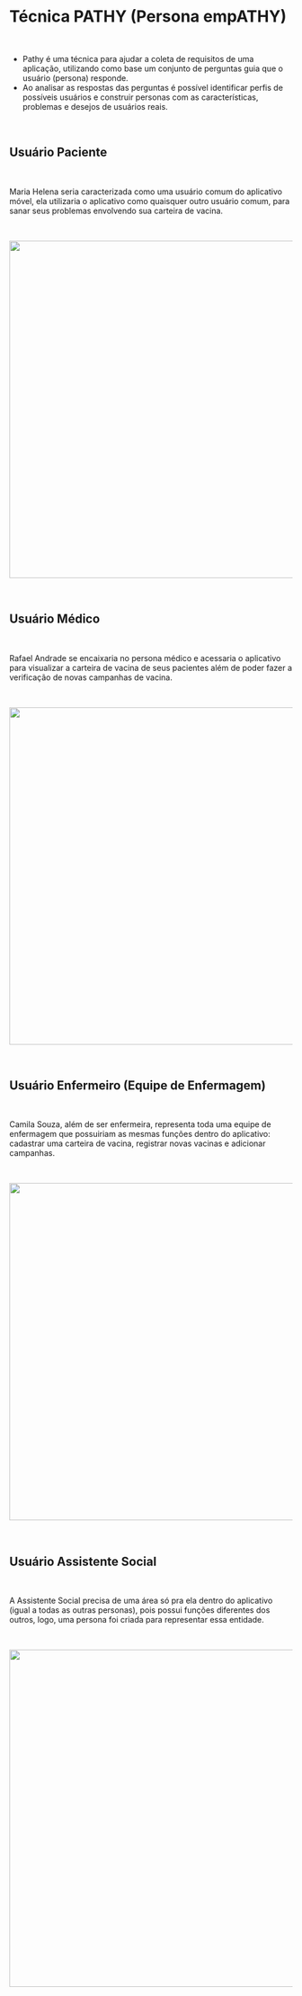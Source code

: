 # Técnica PATHY (Persona empATHY)
<br>

- Pathy é uma técnica para ajudar a coleta de requisitos de uma aplicação, utilizando como base um conjunto de perguntas guia que o usuário (persona) responde.
- Ao analisar as respostas das perguntas é possível identificar perfis de possíveis usuários e construir personas com as características, problemas e desejos de usuários reais.
  
<br>

## Usuário Paciente

<br>

Maria Helena seria caracterizada como uma usuário comum do aplicativo móvel, ela utilizaria o aplicativo como quaisquer outro usuário comum, para sanar seus problemas envolvendo sua carteira de vacina.

<br>
<p align="center"> <img src="https://github.com/hisokarenn/ES1-TP1/blob/040d4e76339faee74881f759c5e91bfade6b17d5/Ideacao_Especificacao/Imagens/Personas/Persona%20Maria%20Helena.png" alt="" width="600" /></p>
<br>

## Usuário Médico
<br>

Rafael Andrade se encaixaria no persona médico e acessaria o aplicativo para visualizar a carteira de vacina de seus pacientes além de poder fazer a verificação de novas campanhas de vacina.

<br>
<p align="center"> <img src="https://github.com/hisokarenn/ES1-TP1/blob/040d4e76339faee74881f759c5e91bfade6b17d5/Ideacao_Especificacao/Imagens/Personas/Persona%20Rafael%20Andrade.png" alt="" width="600" /></p>
<br>

## Usuário Enfermeiro (Equipe de Enfermagem)

<br>

Camila Souza, além de ser enfermeira, representa toda uma equipe de enfermagem que possuiriam as mesmas funções dentro do aplicativo: cadastrar uma carteira de vacina, registrar novas vacinas e adicionar campanhas.

<br>
<p align="center"> <img src="https://github.com/hisokarenn/ES1-TP1/blob/040d4e76339faee74881f759c5e91bfade6b17d5/Ideacao_Especificacao/Imagens/Personas/Persona%20Camila%20Souza.png" alt="" width="600" /></p>
<br>

## Usuário Assistente Social

<br>

A Assistente Social precisa de uma área só pra ela dentro do aplicativo (igual a todas as outras personas), pois possui funções diferentes dos outros, logo, uma persona foi criada para representar essa entidade.

<br>
<p align="center"> <img src="https://github.com/hisokarenn/ES1-TP1/blob/040d4e76339faee74881f759c5e91bfade6b17d5/Ideacao_Especificacao/Imagens/Personas/Persona%20Carla%20Castro.png" alt="" width="600" /></p>
<br>
